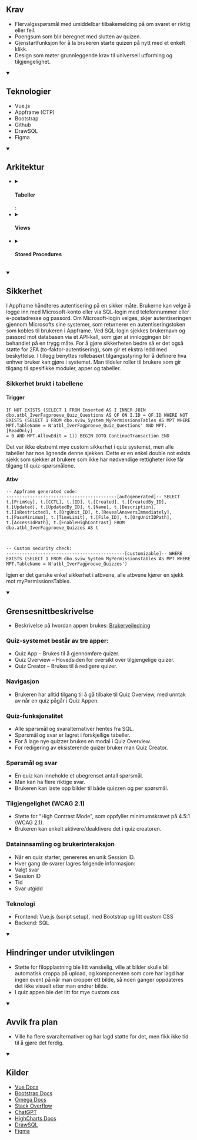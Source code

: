 <summary>
  <h2>Krav</h2>
</summary>
  
  - Flervalgsspørsmål med umiddelbar tilbakemelding på om svaret er riktig eller feil.
  - Poengsum som blir beregnet med slutten av quizen.
  - Gjenstartfunksjon for å la brukeren starte quizen på nytt med et enkelt klikk.
  - Design som møter grunnleggende krav til universell utforming og tilgjengelighet.
</details>

<details open>
<summary>
  <h2>Teknologier</h2>
</summary>
  
  - Vue.js
  - Appframe (CTP)
  - Bootstrap
  - Github
  - DrawSQL
  - Figma
  
</details>

<details open>
<summary>
  <h2>Arkitektur</h2>
</summary>
<ul>
    <li>
      <details>
        <summary>
          <h4>Tabeller</h4>:
        </summary>      
          <img src="https://github.com/user-attachments/assets/bac7d376-29b9-4933-84a7-12fe84c025fc" />
      </details>
    </li>
    <li>
      <details>
        <summary>
          <h4>Views</h4> 
        </summary>
        <table>
          <tr>
            <th>Navn</th>
            <th>Beskrivelse</th>
            <th>Kode</th>
          </tr>
          <tr>
            <td><b>aviw_IverFagproeve_Quiz_Leaderboard</b></td>
            <td>
              Dette viewet viser mengden rette svar, tid brukt, navn og rangering, i tillegg til session_ID (hvilket forsøk det var) og Quiz_ID.
            </td>
            <td>
              <details>
              <summary>
                <h4>Expand</h4>
              </summary> 
              <pre><code>
    WITH CTE AS (
        SELECT 
            R.Session_ID, R.CreatedBy_ID, Q.ID AS Quiz_ID, 
            COUNT(DISTINCT R.Option_ID) AS AnsweredQuestions,
            (SELECT COUNT(*) 
             FROM dbo.atbl_IverFagproeve_Quiz_Questions AS QQ 
                WHERE QQ.Quiz_ID = Q.ID) AS TotalQuestions,
            COUNT(DISTINCT CASE WHEN A.Option_ID IS NOT NULL THEN R.Option_ID END) AS TotalCorrect,
            MIN(R.TimeSubmitted) AS StartTime, 
            MAX(R.TimeSubmitted) AS EndTime,
            DATEDIFF_BIG(MILLISECOND, MIN(R.TimeSubmitted), MAX(R.TimeSubmitted)) AS TimeSpentMilliseconds
        FROM dbo.atbv_IverFagproeve_Quiz_Results AS R
            INNER JOIN dbo.atbl_IverFagproeve_Quiz_Options AS O
                ON R.Option_ID = O.ID
            LEFT OUTER JOIN dbo.atbl_IverFagproeve_Quiz_OptionsAnswers AS A
                ON O.ID = A.Option_ID
            INNER JOIN dbo.atbl_IverFagproeve_Quiz_Questions AS QQ
                ON O.Question_ID = QQ.ID
            INNER JOIN dbo.atbl_IverFagproeve_Quizzes AS Q
                ON QQ.Quiz_ID = Q.ID
        GROUP BY R.Session_ID, R.CreatedBy_ID, Q.ID
    )
    SELECT 
        CTE.Quiz_ID, Q.Name AS QuizName, CTE.CreatedBy_ID, CTE.Session_ID,
        CTE.AnsweredQuestions, CTE.TotalQuestions, CTE.TotalCorrect, 
        CTE.StartTime, CTE.EndTime, 
        FORMAT(CTE.TimeSpentMilliseconds / 1000.0, 'N2') AS TimeSpent,
        P.Name AS PersonName,
        RANK() OVER (
            PARTITION BY CTE.Quiz_ID 
            ORDER BY CTE.TotalCorrect DESC, CTE.TimeSpentMilliseconds ASC
        ) AS [Rank]
    FROM CTE AS CTE
        INNER JOIN dbo.atbv_IverFagproeve_Quizzes AS Q
            ON CTE.Quiz_ID = Q.ID
        INNER JOIN dbo.stbl_System_Persons AS P
            ON P.ID = CTE.CreatedBy_ID
        WHERE CTE.AnsweredQuestions = CTE.TotalQuestions
              </code></pre>
              </details>
            </td>
          </tr>
          <tr>
            <td><b>aviw_IverFagproeve_Quizzes_WithAverage</b></td>
            <td>
              Dette viewet viser alle relevante felter fra quiz tabellen, men har også med average compeltion tiden. Jeg valgte å ha 2 forskjellige views fordi dette viewet krevde en CTE.
            </td>
            <td>
              <details>
              <summary>
                <h4>Expand</h4>
              </summary> 
              <pre><code>
    WITH SessionTimes AS (
        SELECT 
            QR.SESSION_ID,
            QQ.Quiz_ID,
            MIN(QR.TimeSubmitted) AS StartTime,
            MAX(QR.TimeSubmitted) AS EndTime
        FROM dbo.atbl_IverFagproeve_Quiz_Results AS QR
        INNER JOIN dbo.atbl_IverFagproeve_Quiz_Options AS QO
            ON QR.Option_ID = QO.ID
        INNER JOIN dbo.atbl_IverFagproeve_Quiz_Questions AS QQ
            ON QO.Question_ID = QQ.ID
        GROUP BY QR.SESSION_ID, QQ.Quiz_ID
    ),
    AvgCompletionTimes AS (
        SELECT 
            Quiz_ID,
            AVG(DATEDIFF(SECOND, StartTime, EndTime)) AS AvgCompletionTimeSeconds
        FROM SessionTimes
        GROUP BY Quiz_ID
    )
    SELECT 
        Q.PrimKey, Q.ID, Q.Created, Q.CreatedBy_ID, Q.Updated,
        Q.UpdatedBy_ID, Q.PassMinimum, Q.IsRestricted, Q.Description,
        Q.RevealAnswersImmediately, Q.TimeLimit, Q.Name, Q.OrgUnit_ID,
        OU.Name AS OrgUnitName, F.FileRef, F.FileSize, F.FileUpdated, F.Extension, F.FileName,
        F.PrimKey AS FilePrimKey, P.Name AS CreatedBy, Q.EnableHighContrast,
        ACT.AvgCompletionTimeSeconds,
        (SELECT COUNT(*) FROM dbo.atbl_IverFagproeve_Quiz_Questions AS QQ
            WHERE QQ.Quiz_ID = Q.ID) AS QuestionCount
            FROM dbo.atbv_IverFagproeve_Quizzes AS Q
                LEFT OUTER JOIN dbo.stbl_System_OrgUnits AS OU
                    ON OU.ID = Q.OrgUnit_ID
                LEFT OUTER JOIN AvgCompletionTimes AS ACT
                    ON Q.ID = ACT.Quiz_ID
                LEFT OUTER JOIN dbo.atbl_IverFagproeve_Quiz_Files AS F
                    ON F.ID = Q.[File_ID]
                INNER JOIN dbo.stbl_System_Persons AS P
                    ON P.ID = Q.CreatedBy_ID
              </code></pre>
              </details>
            </td>
          </tr>
          <tr>
            <td><b>aviw_IverFagproeve_Quiz_Questions</b></td>
            <td>
              Dette viewet viser alle relevante felter fra questions tabellen, men har også et felt som viser om spørsmålene har alternativer festet til seg og felter som trengs for display av filer.
            </td>
            <td>
              <details>
              <summary>
                <h4>Expand</h4>
              </summary> 
              <pre><code>
    SELECT
      Q.PrimKey, Q.ID, Q.Question, Q.Quiz_ID, Q.TimeLimit, Q.QuestionType_ID, Q.[Order], Q.[File_ID],
      QT.Name AS QuestionTypeName, F.FileRef, F.FileSize, F.FileUpdated, F.Extension, F.FileName,
      F.PrimKey AS FilePrimKey, Q.EnableHighContrast,
      CASE
          WHEN EXISTS (SELECT 1 FROM dbo.atbl_IverFagproeve_Quiz_Options AS O
                          WHERE O.Question_ID = Q.ID)
          THEN CAST(1 AS BIT)
          ELSE CAST(0 AS BIT)
      END AS HasOptions
      FROM dbo.atbv_IverFagproeve_Quiz_Questions AS Q
          INNER JOIN dbo.atbl_IverFagproeve_Quiz_QuestionTypes AS QT
              ON QT.ID = Q.QuestionType_ID
          LEFT OUTER JOIN dbo.atbl_IverFagproeve_Quiz_Files AS F
              ON F.ID = Q.[File_ID]
              </code></pre>
              </details>
            </td>
          </tr>
          <tr>
            <td><b>aviw_IverFagproeve_Quizzes</b></td>
            <td>
              Dette viewet viser alle relevante felter fra quiz tabellen, men har også et felter som trengs for display av filer og en som viser hvor mange spørsmål som er festet på.
            </td>
            <td>
              <details>
              <summary>
                <h4>Expand</h4>
              </summary> 
              <pre><code>
    SELECT
      Q.PrimKey, Q.ID, Q.Created, Q.CreatedBy_ID, Q.Updated,
      Q.UpdatedBy_ID, Q.PassMinimum, Q.IsRestricted, Q.Description,
      Q.RevealAnswersImmediately, Q.TimeLimit, Q.Name, Q.OrgUnit_ID, Q.[File_ID], Q.EnableHighContrast,
      OU.Name AS OrgUnitName, F.FileRef, F.FileSize, F.FileUpdated, F.Extension, F.FileName,
      F.PrimKey AS FilePrimKey,
      (SELECT COUNT(*) FROM dbo.atbl_IverFagproeve_Quiz_Questions AS QQ
          WHERE QQ.Quiz_ID = Q.ID) AS QuestionCount
      FROM dbo.atbv_IverFagproeve_Quizzes AS Q
          LEFT OUTER JOIN dbo.stbl_System_OrgUnits AS OU
              ON OU.ID = Q.OrgUnit_ID
          LEFT OUTER JOIN dbo.atbl_IverFagproeve_Quiz_Files AS F
              ON F.ID = Q.[File_ID]
              </code></pre>
              </details>
            </td>
          </tr>
          <tr>
            <td><b>aviw_IverFagproeve_Quiz_OptionsWithCorrect</b></td>
            <td>
              Dette viewet viser Options, og har ett felt som viser om de er det rette svaret. Dette viewet blir kun brukt i creator appen.
            </td>
            <td>
              <details>
              <summary>
                <h4>Expand</h4>
              </summary> 
              <pre><code>
    SELECT
      O.PrimKey, O.ID, O.Question_ID, O.Content, OA.PrimKey AS AnswerPrimKey, OA.ID AS Answer_ID, OA.Deleted AS AnswerDeleted,
          CAST((SELECT 1 FROM dbo.atbl_IverFagproeve_Quiz_OptionsAnswers AS OA
              WHERE OA.Option_ID = O.ID) AS BIT) AS isCorrect
          FROM dbo.atbv_IverFagproeve_Quiz_Options AS O
              LEFT OUTER JOIN dbo.atbl_IverFagproeve_Quiz_OptionsAnswers AS OA
                  ON OA.Option_ID = O.ID
              </code></pre>
              </details>
            </td>
          </tr>
        </table>
      </details>
    </li>
    <li>
      <details>
        <summary>
          <h4>Stored Procedures</h4> 
        </summary>
        <table>
          <tr>
            <th>Navn</th>
            <th>Beskrivelse</th>
            <th>Kode</th>
          </tr>
          <tr>
            <td><b>astp_IverFagproeve_Quiz_DeleteQuiz</b></td>
            <td>
              Denne stored proceduren sletter quizen man spesifiserer og alt som er festa til den.
            </td>
            <td>
              <details>
              <summary>
                <h4>Expand</h4>
              </summary> 
              <pre><code>
    (
        @Quiz_ID INT
    )
    AS
    BEGIN
        DELETE OA 
        FROM dbo.atbl_IverFagproeve_Quiz_OptionsAnswers AS OA
            INNER JOIN dbo.atbl_IverFagproeve_Quiz_Options AS O
                ON O.ID = OA.Option_ID
            INNER JOIN dbo.atbl_IverFagproeve_Quiz_Questions AS QQ
                ON QQ.ID = O.Question_ID
            INNER JOIN dbo.atbl_IverFagproeve_Quizzes AS Q
                ON Q.ID = QQ.Quiz_ID
            WHERE Q.ID = @Quiz_ID
        DELETE O 
        FROM dbo.atbl_IverFagproeve_Quiz_Options AS O
            INNER JOIN dbo.atbl_IverFagproeve_Quiz_Questions AS QQ
                ON QQ.ID = O.Question_ID
            INNER JOIN dbo.atbl_IverFagproeve_Quizzes AS Q
                ON Q.ID = QQ.Quiz_ID
            WHERE Q.ID = @Quiz_ID
        DELETE QQ
            FROM dbo.atbl_IverFagproeve_Quiz_Questions AS QQ
                INNER JOIN dbo.atbl_IverFagproeve_Quizzes AS Q
                    ON Q.ID = QQ.Quiz_ID
                WHERE Q.ID = @Quiz_ID
        DELETE FROM dbo.atbl_IverFagproeve_Quizzes
            WHERE ID = @Quiz_ID
    END
    SELECT 1
              </code></pre>
              </details>
            </td>
          </tr>
          <tr>
            <td><b>astp_IverFagproeve_Quiz_CalculateResults</b></td>
            <td>
              Denne stored proceduren regner ut hvor mange rette svar du fikk og hvor mange rette svar det var i quizen.
            </td>
            <td>
              <details>
              <summary>
                <h4>Expand</h4>
              </summary> 
              <pre><code>
    (
        @Session_ID UNIQUEIDENTIFIER,
        @Quiz_ID INT
    )
    AS
    SELECT COUNT(*) AS MaxCorrect
        FROM dbo.atbl_IverFagproeve_Quiz_Questions AS QQ
            INNER JOIN dbo.atbl_IverFagproeve_Quizzes AS Q
                ON Q.ID = QQ.Quiz_ID
            WHERE Q.ID = @Quiz_ID
            GROUP BY QQ.Quiz_ID
    SELECT COUNT(*) AS CorrectAmount
        FROM dbo.atbv_IverFagproeve_Quiz_Results AS R
            INNER JOIN dbo.atbl_IverFagproeve_Quiz_Options AS O
                ON O.ID = R.Option_ID
            INNER JOIN dbo.atbl_IverFagproeve_Quiz_OptionsAnswers AS OA
                ON O.ID = OA.Option_ID
            WHERE R.Session_ID = @Session_ID
              </code></pre>
              </details>
            </td>
          </tr>
          <tr>
            <td><b>astp_IverFagproeve_Quiz_DeleteQuestion</b></td>
            <td>
              Denne stored proceduren sletter spørsmålet man spesifiserer og alt som er festa under den.
            </td>
            <td>
              <details>
              <summary>
                <h4>Expand</h4>
              </summary> 
              <pre><code>
    (
        @QuestionPrimKey UNIQUEIDENTIFIER
    )
    AS
    BEGIN
        DELETE OA 
        FROM dbo.atbl_IverFagproeve_Quiz_OptionsAnswers AS OA
            INNER JOIN dbo.atbl_IverFagproeve_Quiz_Options AS O
                ON O.ID = OA.Option_ID
            INNER JOIN dbo.atbl_IverFagproeve_Quiz_Questions AS Q
                ON Q.ID = O.Question_ID
            WHERE Q.PrimKey = @QuestionPrimKey
        DELETE O 
        FROM dbo.atbl_IverFagproeve_Quiz_Options AS O
            INNER JOIN dbo.atbl_IverFagproeve_Quiz_Questions AS Q
                ON Q.ID = O.Question_ID
            WHERE Q.PrimKey = @QuestionPrimKey
        DELETE FROM dbo.atbl_IverFagproeve_Quiz_Questions 
            WHERE PrimKey = @QuestionPrimKey
    END
    SELECT 1
              </code></pre>
              </details>
            </td>
          </tr>
        </table>
      </details>
    </li>
  </ul>

</details>

<details open>
<summary>
  <h2>Sikkerhet</h2>
</summary>

I Appframe håndteres autentisering på en sikker måte. Brukerne kan velge å logge inn med Microsoft-konto eller via SQL-login med telefonnummer eller e-postadresse og passord.
Om Microsoft-login velges, skjer autentiseringen gjennom Microsofts sine systemer, som returnerer en autentiseringstoken som kobles til brukeren i Appframe. Ved SQL-login sjekkes brukernavn og passord mot databasen via et API-kall, som gjør at innloggingen blir behandlet på en trygg måte.
For å gjøre sikkerheten bedre så er det også støtte for 2FA (to-faktor-autentisering), som gir et ekstra ledd med beskyttelse. I tillegg benyttes rollebasert tilgangsstyring for å definere hva enhver bruker kan gjøre i systemet.
Man tildeler roller til brukere som gir tilgang til spesifikke moduler, apper og tabeller.


### Sikkerhet brukt i tabellene

#### Trigger
<code>IF NOT EXISTS (SELECT 1
                    FROM Inserted AS I
                    INNER JOIN dbo.atbl_IverFagproeve_Quiz_Questions AS QF
                        ON I.ID = QF.ID
                    WHERE NOT EXISTS (SELECT 1
                                        FROM dbo.sviw_System_MyPermissionsTables AS MPT
                                        WHERE MPT.TableName = N'atbl_IverFagproeve_Quiz_Questions'
                                            AND MPT.[ReadOnly] = 0
                                            AND MPT.AllowEdit = 1))
BEGIN
    GOTO ContinueTransaction
END
</code>

Det var ikke ekstremt mye custom sikkerhet i quiz systemet, men alle tabeller har noe lignende denne sjekken.
Dette er en enkel double not exists sjekk som sjekker at brukere som ikke har nødvendige rettigheter ikke får tilgang til quiz-spørsmålene.

#### Atbv
<code>-- Appframe generated code: ------------------------------------------[autogenerated]--
SELECT t.[PrimKey], t.[CCTL], t.[ID], t.[Created], 
	t.[CreatedBy_ID], t.[Updated], t.[UpdatedBy_ID], t.[Name], 
	t.[Description], t.[IsRestricted], t.[OrgUnit_ID], t.[RevealAnswersImmediately], 
	t.[PassMinimum], t.[TimeLimit], t.[File_ID], t.[OrgUnitIDPath], 
	t.[AccessIdPath], t.[EnableHighContrast]
    FROM dbo.atbl_IverFagproeve_Quizzes AS t
    
-- Custom security check: ---------------------------------------------[customizable]--
WHERE EXISTS (SELECT 1
                    FROM dbo.sviw_System_MyPermissionsTables AS MPT
                    WHERE MPT.TableName = N'atbl_IverFagproeve_Quizzes')</code>

Igjen er det ganske enkel sikkerhet i atbvene, alle atbvene kjører en sjekk mot myPermissionsTables.

</details>

<details open>
<summary>
  <h2>Grensesnittbeskrivelse</h2>
</summary>
  
   - Beskrivelse på hvordan appen brukes: [Brukerveiledning](https://github.com/IverStranden/temp/blob/main/brukerGuide.md)
     
### Quiz-systemet består av tre apper:
  -  Quiz App – Brukes til å gjennomføre quizer.
  -  Quiz Overview – Hovedsiden for oversikt over tilgjengelige quizer.
  -  Quiz Creator – Brukes til å redigere quizer.
    
### Navigasjon
  -  Brukeren har alltid tilgang til å gå tilbake til Quiz Overview, med unntak av når en quiz pågår i Quiz Appen.
    
### Quiz-funksjonalitet
  -  Alle spørsmål og svaralternativer hentes fra SQL.
  -  Spørsmål og svar er lagret i forskjellige tabeller.
  -  For å lage nye quizzer brukes en modal i Quiz Overview.
  -  For redigering av eksisterende quizer bruker man Quiz Creator.

### Spørsmål og svar
  -  En quiz kan inneholde et ubegrenset antall spørsmål.
  -  Man kan ha flere riktige svar.
  -  Brukeren kan laste opp bilder til både quizzen og per spørsmål.

### Tilgjengelighet (WCAG 2.1)
  -  Støtte for "High Contrast Mode", som oppfyller minimumskravet på 4.5:1 (WCAG 2.1).
  -  Brukeren kan enkelt aktivere/deaktivere det i quiz creatoren.
  
### Datainnsamling og brukerinteraksjon
  -  Når en quiz starter, genereres en unik Session ID.
  -  Hver gang de svarer lagres følgende informasjon:
  -  Valgt svar
  -  Session ID
  -  Tid
  -  Svar utgidd

### Teknologi
  -  Frontend: Vue.js (script setup), med Bootstrap og litt custom CSS
  -  Backend: SQL
  
</details>

<details open>
<summary>
  <h2>Hindringer under utviklingen</h2>
</summary>
  
  -  Støtte for filopplastning ble litt vanskelig, ville at bilder skulle bli automatisk croppa på upload, og komponenten som core har lagd har ingen event på når man cropper ett bilde, så noen ganger oppdateres det ikke visuelt etter man endrer bilde.
  -  I quiz appen ble det litt for mye custom css
    
</details>

<details open>
<summary>
  <h2>Avvik fra plan</h2>
</summary>
  
  -  Ville ha flere svaralternativer og har lagd støtte for det, men fikk ikke tid til å gjøre det ferdig.

</details>

<details open>
<summary>
  <h2>Kilder</h2>
</summary>
  
  - [Vue Docs](https://vuejs.org/)
  - [Bootstrap Docs](https://getbootstrap.com/)
  - [Omega Docs](https://docs.omega365.com/)
  - [Stack Overflow](https://stackoverflow.com/)
  - [ChatGPT](http://chat.com/)
  - [HighCharts Docs](https://www.highcharts.com/docs/index?gad_source=1&gclid=CjwKCAiAtYy9BhBcEiwANWQQL0GZWn5J40KYmi9BqvaxENu6KPAsp6kgH4RU-Ubs4AXWInRDeV2uyRoCrh0QAvD_BwE)
  - [DrawSQL](https://drawsql.app/teams/iver-a-co/diagrams/proeve-fagproeve)
  - [Figma](https://www.figma.com/design/molovwddvKD0vyd3z87uzr/Untitled?node-id=0-1&t=g2PECgylFSUbYQ0z-1)

</details>
